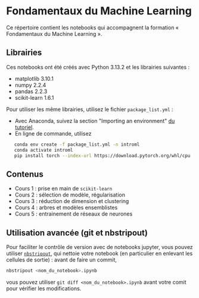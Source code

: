 # Fondamentaux du Machine Learning 

Ce répertoire contient les notebooks qui accompagnent la formation « Fondamentaux du Machine Learning ».

## Librairies
Ces notebooks ont été créés avec Python 3.13.2 et les librairies suivantes :
* matplotlib 3.10.1
* numpy 2.2.4
* pandas 2.2.3
* scikit-learn 1.6.1

Pour utiliser les même librairies, utilisez le fichier `package_list.yml` :
* Avec Anaconda, suivez la section "Importing an environment" [du tutoriel](https://docs.anaconda.com/anaconda/navigator/tutorials/manage-environments/). 
* En ligne de commande, utilisez
```bash
   conda env create -f package_list.yml -n introml
   conda activate introml
   pip install torch --index-url https://download.pytorch.org/whl/cpu
```

## Contenus
* Cours 1 : prise en main de `scikit-learn`
* Cours 2 : sélection de modèle, régularisation
* Cours 3 : réduction de dimension et clustering
* Cours 4 : arbres et modèles ensemblistes
* Cours 5 : entrainement de réseaux de neurones


## Utilisation avancée (git et nbstripout)
Pour faciliter le contrôle de version avec de notebooks jupyter, vous pouvez utiliser [`nbstripout`](https://pypi.org/project/nbstripout/), qui nettoie votre notebook (en particulier en enlevant les cellules de sortie) : 
avant de faire un commit,
```bash
nbstripout <nom_du_notebook>.ipynb
```
vous pouvez utiliser `git diff <nom_du_notebook>.ipynb` avant votre comit pour vérifier les modifications.
